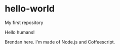 # hello-world
My first repository

Hello humans!

Brendan here. I'm made of Node.js and Coffeescript.

